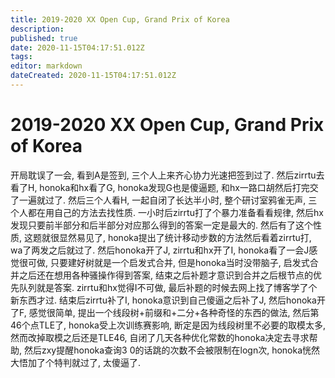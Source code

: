 ```yaml
---
title: 2019-2020 XX Open Cup, Grand Prix of Korea
description: 
published: true
date: 2020-11-15T04:17:51.012Z
tags: 
editor: markdown
dateCreated: 2020-11-15T04:17:51.012Z
---
```


# 2019-2020 XX Open Cup, Grand Prix of Korea
开局耽误了一会, 看到A是签到, 三个人上来齐心协力光速把签到过了.
然后zirrtu去看了H, honoka和hx看了G, honoka发现G也是傻逼题, 和hx一路口胡然后打完交了一遍就过了.
然后三个人看H, 一起自闭了长达半小时, 整个研讨室鸦雀无声, 三个人都在用自己的方法去找性质.
一小时后zirrtu打了个暴力准备看看规律, 然后hx发现只要前半部分和后半部分对应那么得到的答案一定是最大的.
然后有了这个性质, 这题就很显然易见了, honoka提出了统计移动步数的方法然后看着zirrtu打, wa了两发之后就过了.
然后honoka开了J, zirrtu和hx开了I, honoka看了一会J感觉很可做, 只要建好树就是一个启发式合并, 但是honoka当时没带脑子, 启发式合并之后还在想用各种骚操作得到答案, 结束之后补题才意识到合并之后根节点的优先队列就是答案. zirrtu和hx觉得I不可做, 最后补题的时候去网上找了博客学了个新东西才过.
结束后zirrtu补了I, honoka意识到自己傻逼之后补了J, 然后honoka开了F, 感觉很简单, 提出一个线段树+前缀和+二分+各种奇怪的东西的做法, 然后第46个点TLE了, honoka受上次训练赛影响, 断定是因为线段树里不必要的取模太多, 然而改掉取模之后还是TLE46, 自闭了几天各种优化常数的honoka决定去寻求帮助, 然后zxy提醒honoka查询3 0的话跳的次数不会被限制在logn次, honoka恍然大悟加了个特判就过了, 太傻逼了.